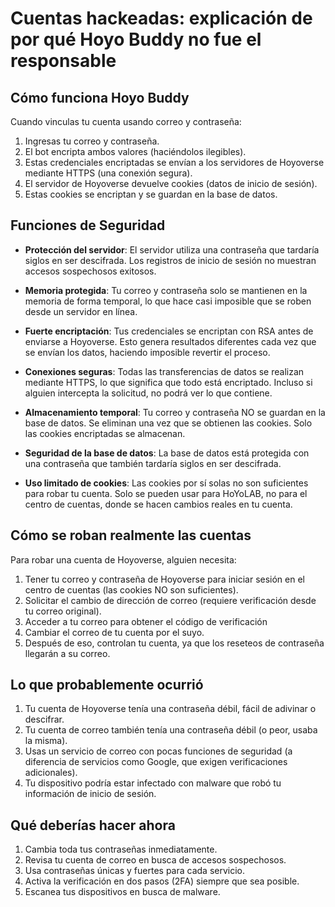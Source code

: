 # Cuentas hackeadas: explicación de por qué Hoyo Buddy no fue el responsable

## Cómo funciona Hoyo Buddy

Cuando vinculas tu cuenta usando correo y contraseña:

1. Ingresas tu correo y contraseña.
2. El bot encripta ambos valores (haciéndolos ilegibles).
3. Estas credenciales encriptadas se envían a los servidores de Hoyoverse mediante HTTPS (una conexión segura).
4. El servidor de Hoyoverse devuelve cookies (datos de inicio de sesión).
5. Estas cookies se encriptan y se guardan en la base de datos.

## Funciones de Seguridad

- **Protección del servidor**: El servidor utiliza una contraseña que tardaría siglos en ser descifrada. Los registros de inicio de sesión no muestran accesos sospechosos exitosos.

- **Memoria protegida**: Tu correo y contraseña solo se mantienen en la memoria de forma temporal, lo que hace casi imposible que se roben desde un servidor en línea.

- **Fuerte encriptación**: Tus credenciales se encriptan con RSA antes de enviarse a Hoyoverse. Esto genera resultados diferentes cada vez que se envían los datos, haciendo imposible revertir el proceso. 

- **Conexiones seguras**: Todas las transferencias de datos se realizan mediante HTTPS, lo que significa que todo está encriptado. Incluso si alguien intercepta la solicitud, no podrá ver lo que contiene.

- **Almacenamiento temporal**: Tu correo y contraseña NO se guardan en la base de datos. Se eliminan una vez que se obtienen las cookies. Solo las cookies encriptadas se almacenan.

- **Seguridad de la base de datos**: La base de datos está protegida con una contraseña que también tardaría siglos en ser descifrada.

- **Uso limitado de cookies**: Las cookies por sí solas no son suficientes para robar tu cuenta. Solo se pueden usar para HoYoLAB, no para el centro de cuentas, donde se hacen cambios reales en tu cuenta.

## Cómo se roban realmente las cuentas

Para robar una cuenta de Hoyoverse, alguien necesita:

1. Tener tu correo y contraseña de Hoyoverse para iniciar sesión en el centro de cuentas (las cookies NO son suficientes).
2. Solicitar el cambio de dirección de correo (requiere verificación desde tu correo original).
3. Acceder a tu correo para obtener el código de verificación
4. Cambiar el correo de tu cuenta por el suyo.
5. Después de eso, controlan tu cuenta, ya que los reseteos de contraseña llegarán a su correo.

## Lo que probablemente ocurrió

1. Tu cuenta de Hoyoverse tenía una contraseña débil, fácil de adivinar o descifrar.
2. Tu cuenta de correo también tenía una contraseña débil (o peor, usaba la misma).
3. Usas un servicio de correo con pocas funciones de seguridad (a diferencia de servicios como Google, que exigen verificaciones adicionales).
4. Tu dispositivo podría estar infectado con malware que robó tu información de inicio de sesión.

## Qué deberías hacer ahora

1. Cambia toda tus contraseñas inmediatamente.
2. Revisa tu cuenta de correo en busca de accesos sospechosos.
3. Usa contraseñas únicas y fuertes para cada servicio.
4. Activa la verificación en dos pasos (2FA) siempre que sea posible.
5. Escanea tus dispositivos en busca de malware.
